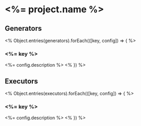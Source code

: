 # <%= project.name %>

## Generators
<% Object.entries(generators).forEach(([key, config]) => { %>
### <%= key %> 
<%= config.description %>
<% }) %>

## Executors
<% Object.entries(executors).forEach(([key, config]) => { %>
### <%= key %> 
<%= config.description %>
<% }) %>